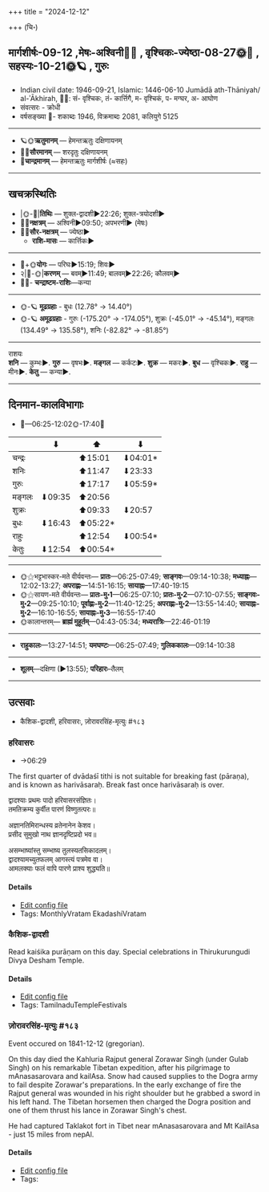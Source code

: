 +++
title = "2024-12-12"

+++
(चि॰)
## मार्गशीर्षः-09-12  ,मेषः-अश्विनी🌛🌌  ,  वृश्चिकः-ज्येष्ठा-08-27🌞🌌  ,  सहस्यः-10-21🌞🪐  , गुरुः
- Indian civil date: 1946-09-21, Islamic: 1446-06-10 Jumādā ath-Thāniyah/ al-ʾĀkhirah, 🌌🌞: सं- वृश्चिकः, तं- कार्त्तिगै, म- वृश्चिकं, प- मग्घर, अ- आघोण
- संवत्सरः - क्रोधी
- वर्षसङ्ख्या 🌛- शकाब्दः 1946, विक्रमाब्दः 2081, कलियुगे 5125
___________________
- 🪐🌞**ऋतुमानम्** — हेमन्तऋतुः दक्षिणायनम्
- 🌌🌞**सौरमानम्** — शरदृतुः दक्षिणायनम्
- 🌛**चान्द्रमानम्** — हेमन्तऋतुः मार्गशीर्षः (≈सहः)
___________________


## खचक्रस्थितिः
- |🌞-🌛|**तिथिः** — शुक्ल-द्वादशी►22:26; शुक्ल-त्रयोदशी►  
- 🌌🌛**नक्षत्रम्** — अश्विनी►09:50; अपभरणी► (मेषः)  
- 🌌🌞**सौर-नक्षत्रम्** — ज्येष्ठा►  
  - **राशि-मासः** — कार्त्तिकः► 
___________________
- 🌛+🌞**योगः** — परिघः►15:19; शिवः►  
- २|🌛-🌞|**करणम्** — बवम्►11:49; बालवम्►22:26; कौलवम्►  
- 🌌🌛- **चन्द्राष्टम-राशिः**—कन्या  
___________________
- 🌞-🪐 **मूढग्रहाः** - बुधः (12.78° → 14.40°)
- 🌞-🪐 **अमूढग्रहाः** - गुरुः (-175.20° → -174.05°), शुक्रः (-45.01° → -45.14°), मङ्गलः (134.49° → 135.58°), शनिः (-82.82° → -81.85°)
___________________
राशयः  
**शनि** — कुम्भः►. **गुरु** — वृषभः►. **मङ्गल** — कर्कटः►. **शुक्र** — मकरः►. **बुध** — वृश्चिकः►. **राहु** — मीनः►. **केतु** — कन्या►. 
___________________


## दिनमान-कालविभागाः
- 🌅—06:25-12:02🌞-17:40🌇  

|      |⬇     |⬆     |⬇     |
|------|-----|-----|------|
|चन्द्रः|     |⬆15:01 |⬇04:01*|
|शनिः   |     |⬆11:47 |⬇23:33 |
|गुरुः  |     |⬆17:17 |⬇05:59*|
|मङ्गलः |⬇09:35 |⬆20:56 |     |
|शुक्रः |     |⬆09:33 |⬇20:57 |
|बुधः   |⬇16:43 |⬆05:22*|     |
|राहुः  |     |⬆12:54 |⬇00:54*|
|केतुः  |⬇12:54 |⬆00:54*|     |
___________________
- 🌞⚝भट्टभास्कर-मते वीर्यवन्तः— **प्रातः**—06:25-07:49; **साङ्गवः**—09:14-10:38; **मध्याह्नः**—12:02-13:27; **अपराह्णः**—14:51-16:15; **सायाह्नः**—17:40-19:15  
- 🌞⚝सायण-मते वीर्यवन्तः— **प्रातः-मु॰1**—06:25-07:10; **प्रातः-मु॰2**—07:10-07:55; **साङ्गवः-मु॰2**—09:25-10:10; **पूर्वाह्णः-मु॰2**—11:40-12:25; **अपराह्णः-मु॰2**—13:55-14:40; **सायाह्नः-मु॰2**—16:10-16:55; **सायाह्नः-मु॰3**—16:55-17:40  
- 🌞कालान्तरम्— **ब्राह्मं मुहूर्तम्**—04:43-05:34; **मध्यरात्रिः**—22:46-01:19  
___________________
- **राहुकालः**—13:27-14:51; **यमघण्टः**—06:25-07:49; **गुलिककालः**—09:14-10:38  
___________________
- **शूलम्**—दक्षिणा (►13:55); **परिहारः**–तैलम्  
___________________

## उत्सवाः
- कैशिक-द्वादशी, हरिवासरः, ज़ोरावरसिंह-मृत्युः #१८३
### हरिवासरः
- →06:29



The first quarter of dvādaśī tithi is not suitable for breaking fast (pāraṇa), and is known as harivāsaraḥ. Break fast once harivāsaraḥ is over.

द्वादश्याः प्रथमः पादो हरिवासरसंज्ञितः।  
तमतिक्रम्य कुर्वीत पारणं विष्णुतत्परः॥  
  
अज्ञानतिमिरान्धस्य व्रतेनानेन केशव।  
प्रसीद सुमुखो नाथ ज्ञानदृष्टिप्रदो भव॥  
  
असम्भाष्यांस्तु सम्भाष्य तुलस्यतसिकादलम्।  
द्वादश्यामच्युतफलम् आगस्त्यं पत्रमेव वा।   
आमलक्याः फलं वापि पारणे प्राश्य शुद्ध्यति॥



#### Details
- [Edit config file](https://github.com/jyotisham/adyatithi/blob/master/time_focus/monthly/ekAdashI/description_only/harivAsaraH.toml)
- Tags: MonthlyVratam EkadashiVratam


### कैशिक-द्वादशी



Read kaiśika purāṇam on this day. Special celebrations in Thirukurungudi Divya Desham Temple.

#### Details
- [Edit config file](https://github.com/jyotisham/adyatithi/blob/master/temples/Tamil/relative_event/kaizika-EkAdazI/offset__01/kaizika-dvAdazI.toml)
- Tags: TamilnaduTempleFestivals


### ज़ोरावरसिंह-मृत्युः #१८३

Event occured on 1841-12-12 (gregorian). 

On this day died the Kahluria Rajput general Zorawar Singh (under Gulab Singh) on his remarkable Tibetan expedition, after his pilgrimage to mAnasasarovara and kailAsa. Snow had caused supplies to the Dogra army to fail despite Zorawar's preparations. In the early exchange of fire the Rajput general was wounded in his right shoulder but he grabbed a sword in his left hand. The Tibetan horsemen then charged the Dogra position and one of them thrust his lance in Zorawar Singh's chest.

He had captured Taklakot fort in Tibet near mAnasasarovara and Mt KailAsa - just 15 miles from nepAl.

#### Details
- [Edit config file](https://github.com/jyotisham/adyatithi/blob/master/mahApuruSha/xatra-later/gregorian/day/12/12/zorAvara-siMha-mRtyuH.toml)
- Tags: 


